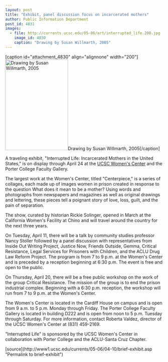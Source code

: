 ```yaml
---
layout: post
title: "Exhibit, panel discussion focus on incarcerated mothers"
author: Public Information Department
post_id: 4831
images:
  - file: http://currents.ucsc.edu/05-06/art/interrupted_life.200.jpg
    image_id: 4830
    caption: "Drawing by Susan Willmarth, 2005"
---
```


[caption id="attachment_4830" align="alignnone" width="200"]<a href="http://localhost/mysite/wp-content/uploads/2006/04/interrupted_life.200.jpg"><img class="size-full wp-image-4830" src="http://localhost/mysite/wp-content/uploads/2006/04/interrupted_life.200.jpg" alt="Drawing by Susan Willmarth, 2005" width="200" height="289" /></a>Drawing by Susan Willmarth, 2005[/caption]
<a name="content" id="content"></a>
<p>
  A traveling exhibit, "Interrupted Life: Incarcerated Mothers in the United States," is on display through April 24 at the <a href="http://www2.ucsc.edu/wmcenter/">UCSC Women's Center</a> and the Porter College Faculty Gallery.
</p>
<p>
  The largest work at the Women's Center, titled "Centerpiece," is a series of collages, each made up of images women in prison created in response to the question What does it mean to be a mother? Using words and photographs from newspapers and magazines as well as original drawings and lettering, these pieces tell a poignant story of love, loss, guilt, and the pain of separation.
</p>
<p>
  The show, curated by historian Rickie Solinger, opened in March at the California Women's Facility at Chino and will travel around the country for the next three years.
</p>
<p>
  On Tuesday, April 11, there will be a talk by community studies professor Nancy Stoller followed by a panel discussion with representatives from Inside Out Writing Project, Justice Now, Friends Outside, Gemma, Critical Resistance, Legal Services for Prisoners with Children, and the ACLU Drug Law Reform Project. The program is from 7 to 9 p.m. at the Women's Center and is preceded by a reception beginning at 6:30 p.m. The event is free and open to the public.
</p>
<p>
  On Thursday, April 20, there will be a free public workshop on the work of the group Critical Resistance. The mission of the group is to end the prison industrial complex. Beginning with a 6:30 p.m. reception, the workshop will run from 7 to 9 p.m. at the Women's Center.
</p>
<p>
  The Women's Center is located in the Cardiff House on campus and is open from 9 a.m. to 5 p.m. Monday through Friday. The Porter College Faculty Gallery is located in building D222 and is open from noon to 5 p.m. Tuesday through Saturday. For more information, contact Roberta Valdez, director of the UCSC Women's Center at (831) 459-2169.
</p>
<p>
  "Interrupted Life" is sponsored by the UCSC Women's Center in collaboration with Porter College and the ACLU-Santa Cruz Chapter.
</p>
[source](http://www1.ucsc.edu/currents/05-06/04-10/brief-exhibit.asp "Permalink to brief-exhibit")
